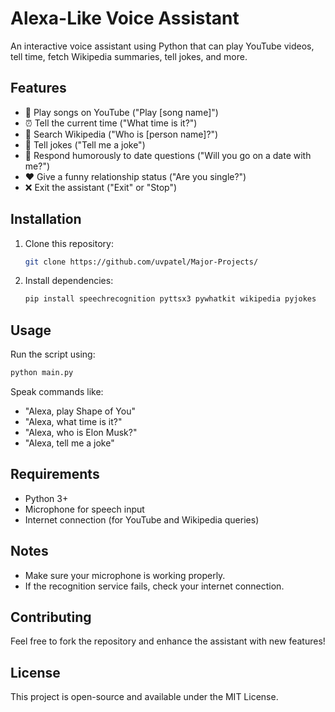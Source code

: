 # Alexa-Like Voice Assistant

An interactive voice assistant using Python that can play YouTube videos, tell time, fetch Wikipedia summaries, tell jokes, and more.

## Features
- 🎵 Play songs on YouTube ("Play [song name]")
- ⏰ Tell the current time ("What time is it?")
- 📝 Search Wikipedia ("Who is [person name]?")
- 🤣 Tell jokes ("Tell me a joke")
- 📅 Respond humorously to date questions ("Will you go on a date with me?")
- ❤️ Give a funny relationship status ("Are you single?")
- ❌ Exit the assistant ("Exit" or "Stop")

## Installation
1. Clone this repository:
   ```sh
   git clone https://github.com/uvpatel/Major-Projects/
   ```
2. Install dependencies:
   ```sh
   pip install speechrecognition pyttsx3 pywhatkit wikipedia pyjokes
   ```

## Usage
Run the script using:
```sh
python main.py
```
Speak commands like:
- "Alexa, play Shape of You"
- "Alexa, what time is it?"
- "Alexa, who is Elon Musk?"
- "Alexa, tell me a joke"

## Requirements
- Python 3+
- Microphone for speech input
- Internet connection (for YouTube and Wikipedia queries)

## Notes
- Make sure your microphone is working properly.
- If the recognition service fails, check your internet connection.

## Contributing
Feel free to fork the repository and enhance the assistant with new features!

## License
This project is open-source and available under the MIT License.
